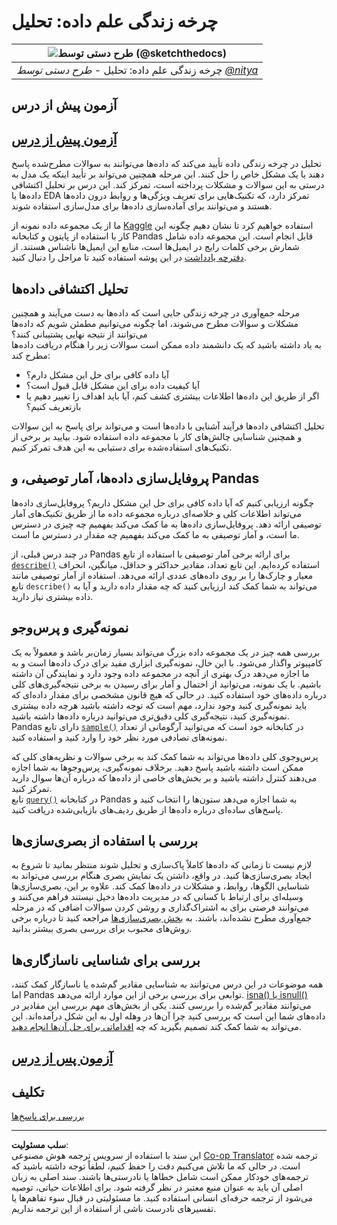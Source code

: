 <!--
CO_OP_TRANSLATOR_METADATA:
{
  "original_hash": "a167aa0bfb1c46ece1b3d21ae939cc0d",
  "translation_date": "2025-09-04T14:24:54+00:00",
  "source_file": "4-Data-Science-Lifecycle/15-analyzing/README.md",
  "language_code": "fa"
}
-->
# چرخه زندگی علم داده: تحلیل

|![طرح دستی توسط [(@sketchthedocs)](https://sketchthedocs.dev)](../../sketchnotes/15-Analyzing.png)|
|:---:|
| چرخه زندگی علم داده: تحلیل - _طرح دستی توسط [@nitya](https://twitter.com/nitya)_ |

## آزمون پیش از درس

## [آزمون پیش از درس](https://purple-hill-04aebfb03.1.azurestaticapps.net/quiz/28)

تحلیل در چرخه زندگی داده تأیید می‌کند که داده‌ها می‌توانند به سوالات مطرح‌شده پاسخ دهند یا یک مشکل خاص را حل کنند. این مرحله همچنین می‌تواند بر تأیید اینکه یک مدل به درستی به این سوالات و مشکلات پرداخته است، تمرکز کند. این درس بر تحلیل اکتشافی داده‌ها یا EDA تمرکز دارد، که تکنیک‌هایی برای تعریف ویژگی‌ها و روابط درون داده‌ها هستند و می‌توانند برای آماده‌سازی داده‌ها برای مدل‌سازی استفاده شوند.

ما از یک مجموعه داده نمونه از [Kaggle](https://www.kaggle.com/balaka18/email-spam-classification-dataset-csv/version/1) استفاده خواهیم کرد تا نشان دهیم چگونه این کار با استفاده از پایتون و کتابخانه Pandas قابل انجام است. این مجموعه داده شامل شمارش برخی کلمات رایج در ایمیل‌ها است، منابع این ایمیل‌ها ناشناس هستند. از [دفترچه یادداشت](notebook.ipynb) در این پوشه استفاده کنید تا مراحل را دنبال کنید.

## تحلیل اکتشافی داده‌ها

مرحله جمع‌آوری در چرخه زندگی جایی است که داده‌ها به دست می‌آیند و همچنین مشکلات و سوالات مطرح می‌شوند، اما چگونه می‌توانیم مطمئن شویم که داده‌ها می‌توانند از نتیجه نهایی پشتیبانی کنند؟  
به یاد داشته باشید که یک دانشمند داده ممکن است سوالات زیر را هنگام دریافت داده‌ها مطرح کند:
- آیا داده کافی برای حل این مشکل دارم؟
- آیا کیفیت داده برای این مشکل قابل قبول است؟
- اگر از طریق این داده‌ها اطلاعات بیشتری کشف کنم، آیا باید اهداف را تغییر دهیم یا بازتعریف کنیم؟

تحلیل اکتشافی داده‌ها فرآیند آشنایی با داده‌ها است و می‌تواند برای پاسخ به این سوالات و همچنین شناسایی چالش‌های کار با مجموعه داده استفاده شود. بیایید بر برخی از تکنیک‌های استفاده‌شده برای دستیابی به این هدف تمرکز کنیم.

## پروفایل‌سازی داده‌ها، آمار توصیفی، و Pandas
چگونه ارزیابی کنیم که آیا داده کافی برای حل این مشکل داریم؟ پروفایل‌سازی داده‌ها می‌تواند اطلاعات کلی و خلاصه‌ای درباره مجموعه داده ما از طریق تکنیک‌های آمار توصیفی ارائه دهد. پروفایل‌سازی داده‌ها به ما کمک می‌کند بفهمیم چه چیزی در دسترس ما است، و آمار توصیفی به ما کمک می‌کند بفهمیم چه مقدار در دسترس ما است.

در چند درس قبلی، از Pandas برای ارائه برخی آمار توصیفی با استفاده از تابع [`describe()`](https://pandas.pydata.org/pandas-docs/stable/reference/api/pandas.DataFrame.describe.html) استفاده کرده‌ایم. این تابع تعداد، مقادیر حداکثر و حداقل، میانگین، انحراف معیار و چارک‌ها را بر روی داده‌های عددی ارائه می‌دهد. استفاده از آمار توصیفی مانند تابع `describe()` می‌تواند به شما کمک کند ارزیابی کنید که چه مقدار داده دارید و آیا به داده بیشتری نیاز دارید.

## نمونه‌گیری و پرس‌وجو
بررسی همه چیز در یک مجموعه داده بزرگ می‌تواند بسیار زمان‌بر باشد و معمولاً به یک کامپیوتر واگذار می‌شود. با این حال، نمونه‌گیری ابزاری مفید برای درک داده‌ها است و به ما اجازه می‌دهد درک بهتری از آنچه در مجموعه داده وجود دارد و نمایندگی آن داشته باشیم. با یک نمونه، می‌توانید از احتمال و آمار برای رسیدن به برخی نتیجه‌گیری‌های کلی درباره داده‌های خود استفاده کنید. در حالی که هیچ قانون مشخصی برای مقدار داده‌ای که باید نمونه‌گیری کنید وجود ندارد، مهم است که توجه داشته باشید هرچه داده بیشتری نمونه‌گیری کنید، نتیجه‌گیری کلی دقیق‌تری می‌توانید درباره داده‌ها داشته باشید.  
Pandas دارای تابع [`sample()`](https://pandas.pydata.org/pandas-docs/stable/reference/api/pandas.DataFrame.sample.html) در کتابخانه خود است که می‌توانید آرگومانی از تعداد نمونه‌های تصادفی مورد نظر خود را وارد کنید و استفاده کنید.

پرس‌وجوی کلی داده‌ها می‌تواند به شما کمک کند به برخی سوالات و نظریه‌های کلی که ممکن است داشته باشید پاسخ دهید. برخلاف نمونه‌گیری، پرس‌وجوها به شما اجازه می‌دهند کنترل داشته باشید و بر بخش‌های خاصی از داده‌ها که درباره آن‌ها سوال دارید تمرکز کنید.  
تابع [`query()`](https://pandas.pydata.org/pandas-docs/stable/reference/api/pandas.DataFrame.query.html) در کتابخانه Pandas به شما اجازه می‌دهد ستون‌ها را انتخاب کنید و پاسخ‌های ساده‌ای درباره داده‌ها از طریق ردیف‌های بازیابی‌شده دریافت کنید.

## بررسی با استفاده از بصری‌سازی‌ها
لازم نیست تا زمانی که داده‌ها کاملاً پاک‌سازی و تحلیل شوند منتظر بمانید تا شروع به ایجاد بصری‌سازی‌ها کنید. در واقع، داشتن یک نمایش بصری هنگام بررسی می‌تواند به شناسایی الگوها، روابط، و مشکلات در داده‌ها کمک کند. علاوه بر این، بصری‌سازی‌ها وسیله‌ای برای ارتباط با کسانی که در مدیریت داده‌ها دخیل نیستند فراهم می‌کنند و می‌توانند فرصتی برای به اشتراک‌گذاری و روشن کردن سوالات اضافی که در مرحله جمع‌آوری مطرح نشده‌اند، باشند. به [بخش بصری‌سازی‌ها](../../../../../../../../../3-Data-Visualization) مراجعه کنید تا درباره برخی روش‌های محبوب برای بررسی بصری بیشتر بدانید.

## بررسی برای شناسایی ناسازگاری‌ها
همه موضوعات در این درس می‌توانند به شناسایی مقادیر گم‌شده یا ناسازگار کمک کنند، اما Pandas توابعی برای بررسی برخی از این موارد ارائه می‌دهد. [isna() یا isnull()](https://pandas.pydata.org/pandas-docs/stable/reference/api/pandas.isna.html) می‌توانند مقادیر گم‌شده را بررسی کنند. یکی از بخش‌های مهم بررسی این مقادیر در داده‌های شما این است که بررسی کنید چرا آن‌ها در وهله اول به این شکل درآمده‌اند. این می‌تواند به شما کمک کند تصمیم بگیرید که چه [اقداماتی برای حل آن‌ها انجام دهید](/2-Working-With-Data/08-data-preparation/notebook.ipynb).

## [آزمون پس از درس](https://ff-quizzes.netlify.app/en/ds/)

## تکلیف

[بررسی برای پاسخ‌ها](assignment.md)

---

**سلب مسئولیت**:  
این سند با استفاده از سرویس ترجمه هوش مصنوعی [Co-op Translator](https://github.com/Azure/co-op-translator) ترجمه شده است. در حالی که ما تلاش می‌کنیم دقت را حفظ کنیم، لطفاً توجه داشته باشید که ترجمه‌های خودکار ممکن است شامل خطاها یا نادرستی‌ها باشند. سند اصلی به زبان اصلی آن باید به عنوان منبع معتبر در نظر گرفته شود. برای اطلاعات حیاتی، توصیه می‌شود از ترجمه حرفه‌ای انسانی استفاده کنید. ما مسئولیتی در قبال سوء تفاهم‌ها یا تفسیرهای نادرست ناشی از استفاده از این ترجمه نداریم.